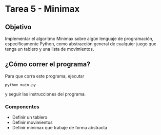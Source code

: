 # Tarea 5 - Minimax

## Objetivo
Implementar el algoritmo Minimax sobre algún lenguaje de programación, específicamente Python, como abstracción general de cualquier juego que tenga un tablero y una lista de movimientos.

## ¿Cómo correr el programa?
Para que corra este programa, ejecutar

`python main.py`

y seguir las instrucciones del programa.

### Componentes
- Definir un tablero
- Definir movimientos
- Definir minimax que trabaje de forma abstracta
